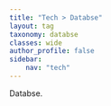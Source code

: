 ```yaml
---
title: "Tech > Databse"
layout: tag
taxonomy: databse
classes: wide
author_profile: false
sidebar:
    nav: "tech"
---
```

Databse.